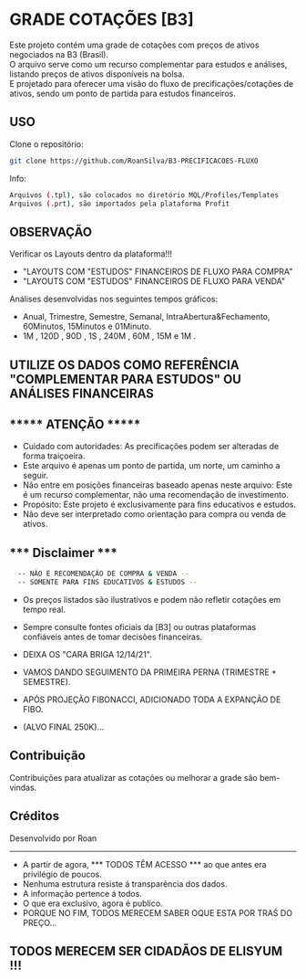 GRADE COTAÇÕES [B3]
===================

Este projeto contém uma grade de cotações com preços de ativos negociados na B3 (Brasil).  
O arquivo serve como um recurso complementar para estudos e análises, listando preços de ativos disponíveis na bolsa.  
E projetado para oferecer uma visão do fluxo de precificações/cotações de ativos, sendo um ponto de partida para estudos financeiros.  
  
  
USO    
---  

Clone o repositório:
```bash
git clone https://github.com/RoanSilva/B3-PRECIFICACOES-FLUXO
```  

Info:  
```bash
Arquivos (.tpl), são colocados no diretório MQL/Profiles/Templates  
Arquivos (.prt), são importados pela plataforma Profit
```    

OBSERVAÇÃO    
----------  

Verificar os Layouts dentro da plataforma!!!    
- "LAYOUTS COM "ESTUDOS" FINANCEIROS DE FLUXO PARA COMPRA"  
- "LAYOUTS COM "ESTUDOS" FINANCEIROS DE FLUXO PARA VENDA"  
  
Análises desenvolvidas nos seguintes tempos gráficos:
- Anual, Trimestre, Semestre, Semanal, IntraAbertura&Fechamento, 60Minutos, 15Minutos e 01Minuto.  
-  1M  ,    120D  ,    90D  ,    1S  ,             240M        ,    60M   ,     15M   e    1M   .  

       
UTILIZE OS DADOS COMO REFERÊNCIA "COMPLEMENTAR PARA ESTUDOS" OU ANÁLISES FINANCEIRAS  
------------------------------------------------------------------------------------  
  
  
***** ATENÇÃO *****  
-------------------  

- Cuidado com autoridades: As precificações podem ser alteradas de forma traiçoeira.  
- Este arquivo é apenas um ponto de partida, um norte, um caminho a seguir.  
- Não entre em posições financeiras baseado apenas neste arquivo: Este é um recurso complementar, não uma recomendação de investimento.  
- Propósito: Este projeto é exclusivamente para fins educativos e estudos.  
- Não deve ser interpretado como orientação para compra ou venda de ativos.  
  
  
*** Disclaimer ***  
------------------  
  
```bash
  -- NÃO É RECOMENDAÇÃO DE COMPRA & VENDA -- 
  -- SOMENTE PARA FINS EDUCATIVOS & ESTUDOS -- 
```  
  
- Os preços listados são ilustrativos e podem não refletir cotações em tempo real.  
- Sempre consulte fontes oficiais da [B3] ou outras plataformas confiáveis antes de tomar decisões financeiras.    
  
- DEIXA OS "CARA BRIGA 12/14/21".  
- VAMOS DANDO SEGUIMENTO DA PRIMEIRA PERNA (TRIMESTRE + SEMESTRE).  
- APÓS PROJEÇÃO FIBONACCI, ADICIONADO TODA A EXPANÇÃO DE FIBO. 
- (ALVO FINAL 250K)...  
  
  
Contribuição
------------
Contribuições para atualizar as cotações ou melhorar a grade são bem-vindas. 
  
  
Créditos
------------
Desenvolvido por Roan  

  
---------------------------------------------------------------------------------
- A partir de agora, *** TODOS TÊM ACESSO *** ao que antes era privilégio de poucos.  
- Nenhuma estrutura resiste á transparência dos dados.  
- A informação pertence á todos.  
- O que era exclusivo, agora é publico.  
- PORQUE NO FIM, TODOS MERECEM SABER OQUE ESTA POR TRAŚ DO PREÇO...  
  
  
TODOS MERECEM SER CIDADÃOS DE ELISYUM !!!
------------------------------------------
